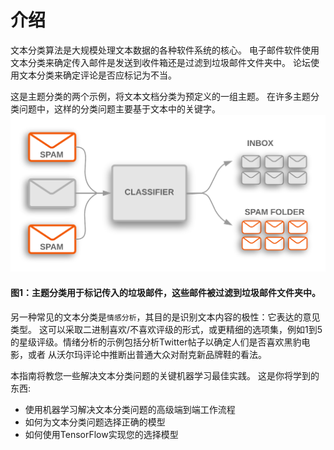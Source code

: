 # 介绍
文本分类算法是大规模处理文本数据的各种软件系统的核心。 电子邮件软件使用文本分类来确定传入邮件是发送到收件箱还是过滤到垃圾邮件文件夹中。 论坛使用文本分类来确定评论是否应标记为不当。

这是主题分类的两个示例，将文本文档分类为预定义的一组主题。 在许多主题分类问题中，这样的分类问题主要基于文本中的关键字。
![](../Pic/introduction/TextClassificationExample.png)

#### 图1：主题分类用于标记传入的垃圾邮件，这些邮件被过滤到垃圾邮件文件夹中。

另一种常见的文本分类是```情感分析```，其目的是识别文本内容的极性：它表达的意见类型。 这可以采取二进制喜欢/不喜欢评级的形式，或更精细的选项集，例如1到5的星级评级。情绪分析的示例包括分析Twitter帖子以确定人们是否喜欢黑豹电影，或者 从沃尔玛评论中推断出普通大众对耐克新品牌鞋的看法。

本指南将教您一些解决文本分类问题的关键机器学习最佳实践。 这是你将学到的东西:

*  使用机器学习解决文本分类问题的高级端到端工作流程
*  如何为文本分类问题选择正确的模型
*  如何使用TensorFlow实现您的选择模型

